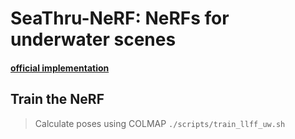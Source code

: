 # SeaThru-NeRF: NeRFs for underwater scenes

#### [official implementation](https://github.com/deborahLevy130/seathru_NeRF/)

## Train the NeRF
> Calculate poses using COLMAP
```./scripts/train_llff_uw.sh```